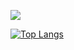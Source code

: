 ![](https://media.giphy.com/media/MeJgB3yMMwIaHmKD4z/giphy.gif)

[![Top Langs](https://github-readme-stats.vercel.app/api/top-langs/?username=Ascarshen&layout=compact)](https://github.com/Ascarshen/)

<!--
**Ascarshen/Ascarshen** is a ✨ _special_ ✨ repository because its `README.md` (this file) appears on your GitHub profile.


Here are some ideas to get you started:
[![Ascar's github stats](https://github-readme-stats.vercel.app/api?username=Ascarshen)](https://github.com/Ascarshen/github-readme-stats)
- 🔭 I’m currently working on ...
- 🌱 I’m currently learning ...
- 👯 I’m looking to collaborate on ...
- 🤔 I’m looking for help with ...
- 💬 Ask me about ...
- 📫 How to reach me: ...
- 😄 Pronouns: ...
- ⚡ Fun fact: ...
-->
